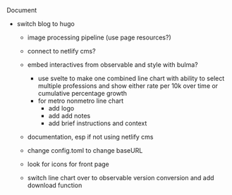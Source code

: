 Document


- switch blog to hugo
	- image processing pipeline (use page resources?)
	- connect to netlify cms?	
	- embed interactives from observable and style with bulma?
		- use svelte to make one combined line chart with ability to select multiple professions and show either rate per 10k over time or cumulative percentage growth
		- for metro nonmetro line chart
			- add logo
			- add add notes
			-  add brief instructions and context
	- documentation, esp if not using netlify cms
    - change config.toml to change baseURL
	- look for icons for front page 

	- switch line chart over to observable version conversion and add download function
